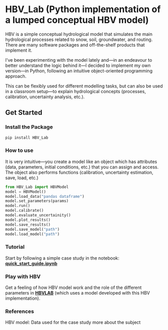 # HBV_Lab (Python implementation of a lumped conceptual HBV model)

HBV is a simple conceptual hydrological model that simulates the main hydrological processes related to snow, soil, groundwater, and routing. There are many software packages and off-the-shelf products that implement it.

I've been experimenting with the model lately and—in an endeavour to better understand the logic behind it—I decided to implement my own version—in Python, following an intuitive object-oriented programming approach.

This can be flexibly used for different modelling tasks, but can also be used in a classroom setup—to explain hydrological concepts (processes, calibration, uncertainty analysis, etc.).

## Get Started

### Install the Package
```bash
pip install HBV_Lab
```
### How to use
It is very intuitive—you create a model like an object which has attributes (data, parameters, initial conditions, etc.) that you can assign and access. The object also performs functions (calibration, uncertainty estimation, save, load, etc.)
```python
from HBV_Lab import HBVModel
model = HBVModel()
model.load_data("pandas dataframe")
model.set_parameters(params)
model.run()
model.calibrate()
model.evaluate_uncertainity()
model.plot_results()
model.save_results()
model.save_model("path")
model.load_model("path")
```
### Tutorial
Start by following a simple case study in the notebook:  [**quick_start_guide.ipynb**](quick_start_guide.ipynb)
### Play with HBV 
Get a feeling of how HBV model work and the role of the different parameters in [**HBVLAB**](https://www.linkedin.com/in/abdallaimam/) (which uses a model developed with this HBV implementation).
### References 
HBV model:
Data used for the case study
more about the subject 
